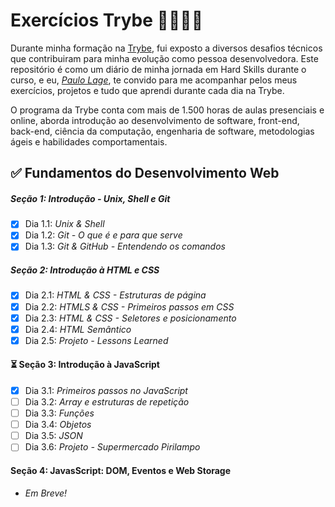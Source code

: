 # Exercícios Trybe 🚀👨🏻‍💻

Durante minha formação na [Trybe](https://www.betrybe.com/), fui exposto a diversos desafios técnicos que contribuiram para minha evolução como pessoa desenvolvedora. Este repositório é como um diário de minha jornada em Hard Skills durante o curso, e eu, _[Paulo Lage](https://www.linkedin.com/in/paulolagedev)_, te convido para me acompanhar pelos meus exercícios, projetos e tudo que aprendi durante cada dia na Trybe. 

O programa da Trybe conta com mais de 1.500 horas de aulas presenciais e online, aborda introdução ao desenvolvimento de software, front-end, back-end, ciência da computação, engenharia de software, metodologias ágeis e habilidades comportamentais.

## ✅ Fundamentos do Desenvolvimento Web 

##### Seção 1: Introdução - Unix, Shell e Git

- [X] Dia 1.1: _Unix & Shell_
- [X] Dia 1.2: _Git - O que é e para que serve_
- [X] Dia 1.3: _Git & GitHub - Entendendo os comandos_

##### Seção 2: Introdução à HTML e CSS

- [X] Dia 2.1: _HTML & CSS - Estruturas de página_
- [X] Dia 2.2: _HTMLS & CSS - Primeiros passos em CSS_
- [X] Dia 2.3: _HTML & CSS - Seletores e posicionamento_
- [X] Dia 2.4: _HTML Semântico_
- [X] Dia 2.5: _Projeto - Lessons Learned_

#### ⏳ Seção 3: Introdução à JavaScript

- [X] Dia 3.1: _Primeiros passos no JavaScript_
- [ ] Dia 3.2: _Array e estruturas de repetição_
- [ ] Dia 3.3: _Funções_
- [ ] Dia 3.4: _Objetos_
- [ ] Dia 3.5: _JSON_
- [ ] Dia 3.6: _Projeto - Supermercado Pirilampo_

#### Seção 4: JavasScript: DOM, Eventos e Web Storage

- _Em Breve!_